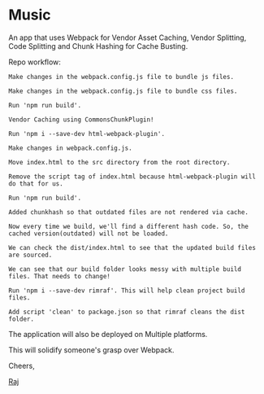 # Music

An app that uses Webpack for Vendor Asset Caching, Vendor Splitting, Code Splitting and Chunk Hashing for Cache Busting.

Repo workflow:

`Make changes in the webpack.config.js file to bundle js files.`

`Make changes in the webpack.config.js file to bundle css files.`

`Run 'npm run build'.`

`Vendor Caching using CommonsChunkPlugin!`

`Run 'npm i --save-dev html-webpack-plugin'.`

`Make changes in webpack.config.js.`

`Move index.html to the src directory from the root directory.`

`Remove the script tag of index.html because html-webpack-plugin will do that for us.`

`Run 'npm run build'.`

`Added chunkhash so that outdated files are not rendered via cache.`

`Now every time we build, we'll find a different hash code. So, the cached version(outdated) will not be loaded.`

`We can check the dist/index.html to see that the updated build files are sourced.`

`We can see that our build folder looks messy with multiple build files. That needs to change!`

`Run 'npm i --save-dev rimraf'. This will help clean project build files.`

`Add script 'clean' to package.json so that rimraf cleans the dist folder.`

The application will also be deployed on Multiple platforms.

This will solidify someone's grasp over Webpack.

Cheers,

[Raj](https://twitter.com/rja907)
